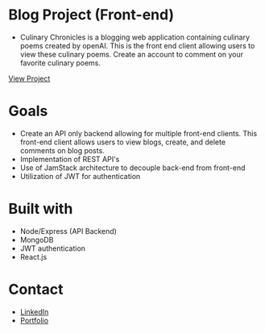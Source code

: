 # Blog Project (Front-end)
- Culinary Chronicles is a blogging web application containing culinary poems created by openAI. This is the front end client allowing users to view these culinary poems. Create an account to comment on your favorite culinary poems. 

[View Project](https://culinary-chronicles.onrender.com)


# Goals
- Create an API only backend allowing for multiple front-end clients. This front-end client allows users to view blogs, create, and delete comments on blog posts. 
- Implementation of REST API's
- Use of JamStack architecture to decouple back-end from front-end
- Utilization of JWT for authentication 

# Built with
- Node/Express (API Backend)
- MongoDB
- JWT authentication
- React.js

# Contact
- [LinkedIn](https://www.linkedin.com/in/christopher-syrnyk-3b5058259/)
- [Portfolio](https://christophersyrnyk.dev)






